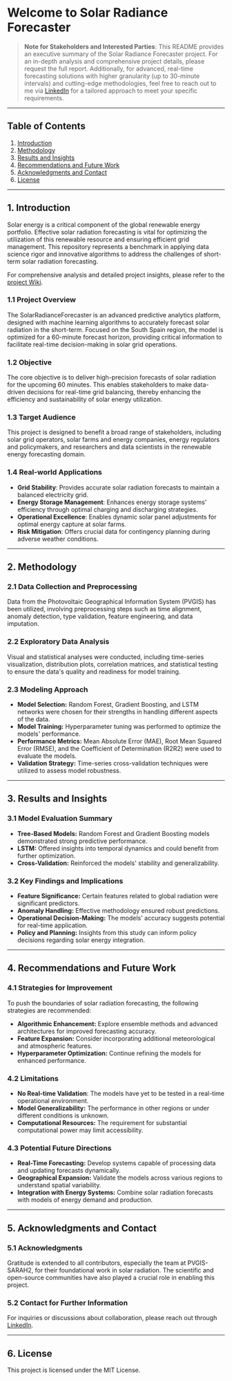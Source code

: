 # Welcome to Solar Radiance Forecaster

> **Note for Stakeholders and Interested Parties**:
This README provides an executive summary of the Solar Radiance Forecaster project. For an in-depth analysis and comprehensive project details, please request the full report. Additionally, for advanced, real-time forecasting solutions with higher granularity (up to 30-minute intervals) and cutting-edge methodologies, feel free to reach out to me via [LinkedIn](https://www.linkedin.com/in/sergiodavidescobar) for a tailored approach to meet your specific requirements.

---

## Table of Contents
1. [Introduction](#introduction)
2. [Methodology](#methodology)
3. [Results and Insights](#results-and-insights)
4. [Recommendations and Future Work](#recommendations-and-future-work)
5. [Acknowledgments and Contact](#acknowledgments-and-contact)
6. [License](#license)

---

## <a name="introduction"></a>1. Introduction

Solar energy is a critical component of the global renewable energy portfolio. Effective solar radiation forecasting is vital for optimizing the utilization of this renewable resource and ensuring efficient grid management. This repository represents a benchmark in applying data science rigor and innovative algorithms to address the challenges of short-term solar radiation forecasting.

For comprehensive analysis and detailed project insights, please refer to the [project Wiki](https://github.com/solaripynb/SolarRadianceForecaster/wiki).

### 1.1 Project Overview

The SolarRadianceForecaster is an advanced predictive analytics platform, designed with machine learning algorithms to accurately forecast solar radiation in the short-term. Focused on the South Spain region, the model is optimized for a 60-minute forecast horizon, providing critical information to facilitate real-time decision-making in solar grid operations.

### 1.2 Objective

The core objective is to deliver high-precision forecasts of solar radiation for the upcoming 60 minutes. This enables stakeholders to make data-driven decisions for real-time grid balancing, thereby enhancing the efficiency and sustainability of solar energy utilization.

### 1.3 Target Audience

This project is designed to benefit a broad range of stakeholders, including solar grid operators, solar farms and energy companies, energy regulators and policymakers, and researchers and data scientists in the renewable energy forecasting domain.

### 1.4 Real-world Applications

- **Grid Stability**: Provides accurate solar radiation forecasts to maintain a balanced electricity grid.
- **Energy Storage Management**: Enhances energy storage systems' efficiency through optimal charging and discharging strategies.
- **Operational Excellence**: Enables dynamic solar panel adjustments for optimal energy capture at solar farms.
- **Risk Mitigation**: Offers crucial data for contingency planning during adverse weather conditions.

---

## <a name="methodology"></a>2. Methodology

### 2.1 Data Collection and Preprocessing

Data from the Photovoltaic Geographical Information System (PVGIS) has been utilized, involving preprocessing steps such as time alignment, anomaly detection, type validation, feature engineering, and data imputation.
    
### 2.2 Exploratory Data Analysis

Visual and statistical analyses were conducted, including time-series visualization, distribution plots, correlation matrices, and statistical testing to ensure the data's quality and readiness for model training.
    
### 2.3 Modeling Approach

- **Model Selection:** Random Forest, Gradient Boosting, and LSTM networks were chosen for their strengths in handling different aspects of the data.
- **Model Training:** Hyperparameter tuning was performed to optimize the models' performance.
- **Performance Metrics:** Mean Absolute Error (MAE), Root Mean Squared Error (RMSE), and the Coefficient of Determination (R2R2) were used to evaluate the models.
- **Validation Strategy:** Time-series cross-validation techniques were utilized to assess model robustness.

---

## <a name="results-and-insights"></a>3. Results and Insights

### 3.1 Model Evaluation Summary

- **Tree-Based Models:** Random Forest and Gradient Boosting models demonstrated strong predictive performance.
- **LSTM:** Offered insights into temporal dynamics and could benefit from further optimization.
- **Cross-Validation:** Reinforced the models' stability and generalizability.

### 3.2 Key Findings and Implications

- **Feature Significance:** Certain features related to global radiation were significant predictors.
- **Anomaly Handling:** Effective methodology ensured robust predictions.
- **Operational Decision-Making:** The models' accuracy suggests potential for real-time application.
- **Policy and Planning:** Insights from this study can inform policy decisions regarding solar energy integration.

---

## <a name="recommendations-and-future-work"></a>4. Recommendations and Future Work

### 4.1 Strategies for Improvement

To push the boundaries of solar radiation forecasting, the following strategies are recommended:

- **Algorithmic Enhancement:** Explore ensemble methods and advanced architectures for improved forecasting accuracy.
- **Feature Expansion:** Consider incorporating additional meteorological and atmospheric features.
- **Hyperparameter Optimization:** Continue refining the models for enhanced performance.
    
### 4.2 Limitations

- **No Real-time Validation**: The models have yet to be tested in a real-time operational environment.
- **Model Generalizability:** The performance in other regions or under different conditions is unknown.
- **Computational Resources:** The requirement for substantial computational power may limit accessibility.
    
### 4.3 Potential Future Directions

- **Real-Time Forecasting:** Develop systems capable of processing data and updating forecasts dynamically.
- **Geographical Expansion:** Validate the models across various regions to understand spatial variability.
- **Integration with Energy Systems:** Combine solar radiation forecasts with models of energy demand and production.

---

## <a name="acknowledgments-and-contact"></a>5. Acknowledgments and Contact

### 5.1 Acknowledgments

Gratitude is extended to all contributors, especially the team at PVGIS-SARAH2, for their foundational work in solar radiation. The scientific and open-source communities have also played a crucial role in enabling this project.

### 5.2 Contact for Further Information

For inquiries or discussions about collaboration, please reach out through [LinkedIn](https://www.linkedin.com/in/sergiodavidescobar).

---

## <a name="license"></a>6. License

This project is licensed under the MIT License.
